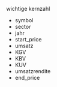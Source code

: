 wichtige kernzahl

-   symbol
-   sector
-   jahr
-   start_price
-   umsatz
-   KGV
-   KBV
-   KUV
-   umsatzrendite
-   end_price
